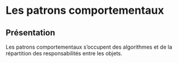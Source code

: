 # Les patrons comportementaux

## Présentation

Les patrons comportementaux s’occupent des algorithmes et de la répartition des responsabilités entre les objets.
